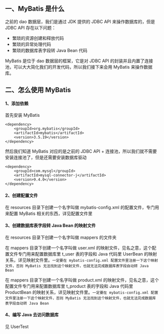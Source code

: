 ## 一、MyBatis 是什么

之前的 dao 数据层，我们是通过 JDK 提供的 JDBC API 来操作数据库的，但是 JDBC API 存在以下问题：

* 繁琐的资源创建和释放代码
* 繁琐的异常处理代码
* 繁琐的数据库表字段转 Java Bean 代码

MyBatis 是位于 dao 数据层的框架，它是对 JDBC API 的封装并且内置了连接池，可以大大简化我们的开发代码，所以我们接下来会用
MyBatis 来操作数据库。

## 二、怎么使用 MyBatis

#### 1、添加依赖

首先安装 MyBatis

```
<dependency>
    <groupId>org.mybatis</groupId>
    <artifactId>mybatis</artifactId>
    <version>3.5.19</version>
</dependency>
```

然后我们知道 MyBatis 对应的是之前的 JDBC API + 连接池，所以我们就不需要安装连接池了，但是还需要安装数据库驱动

```
<dependency>
    <groupId>com.mysql</groupId>
    <artifactId>mysql-connector-j</artifactId>
    <version>9.4.0</version>
</dependency>
```

#### 2、创建配置文件

在 resources 目录下创建一个名字叫做 mybatis-config.xml 的配置文件，专门用来配置 MyBatis 相关的东西，详见配置文件里

#### 3、创建数据库表字段转 Java Bean 的映射文件

在 resources 目录下创建一个名字叫做 mappers 的文件夹

在 mappers 目录下创建一个名字叫做 user.xml 的映射文件，见名之意，这个配置文件专门用来配置数据库里 t_user 表的字段和 Java
代码里 UserBean 的映射关系，详见映射文件里。`一定要在 mybatis-config.xml 配置文件里注册一下这个映射文件，否则 MyBatis
无法找到这个映射文件，也就无法完成数据库表字段自动转 Java Bean`

在 mappers 目录下创建一个名字叫做 product.xml 的映射文件，见名之意，这个配置文件专门用来配置数据库里 t_product 表的字段和
Java 代码里 ProductBean 的映射关系，详见映射文件里。`一定要在 mybatis-config.xml 配置文件里注册一下这个映射文件，否则 MyBatis
无法找到这个映射文件，也就无法完成数据库表字段自动转 Java Bean`

#### 4、编写 Java 去访问数据库

见 UserTest
